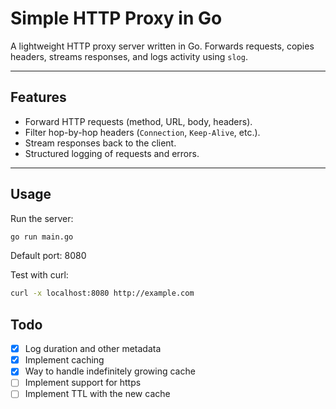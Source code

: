 # Simple HTTP Proxy in Go

A lightweight HTTP proxy server written in Go. Forwards requests, copies headers, streams responses, and logs activity using `slog`.

---

## Features

- Forward HTTP requests (method, URL, body, headers).
- Filter hop-by-hop headers (`Connection`, `Keep-Alive`, etc.).
- Stream responses back to the client.
- Structured logging of requests and errors.

---

## Usage

Run the server:

```bash
go run main.go
```

Default port: 8080

Test with curl:

```bash
curl -x localhost:8080 http://example.com
```

## Todo

- [x] Log duration and other metadata
- [x] Implement caching
- [x] Way to handle indefinitely growing cache
- [ ] Implement support for https
- [ ] Implement TTL with the new cache
